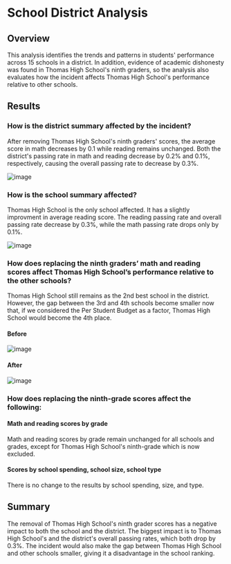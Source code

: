 # School District Analysis

## Overview

This analysis identifies the trends and patterns in students' performance across 15 schools in a district. In addition, evidence of academic dishonesty was found in Thomas High School's ninth graders, so the analysis also evaluates how the incident affects Thomas High School's performance relative to other schools.

## Results

### How is the district summary affected by the incident?
After removing Thomas High School's ninth graders' scores, the average score in math decreases by 0.1 while reading remains unchanged. Both the district's passing rate in math and reading decrease by 0.2% and 0.1%, respectively, causing the overall passing rate to decrease by 0.3%.

![image](https://user-images.githubusercontent.com/32823143/131240043-08020c8c-4276-4e17-9a20-5d0042d0f6d3.png)

### How is the school summary affected?
Thomas High School is the only school affected. It has a slightly improvment in average reading score. The reading passing rate and overall passing rate decrease by 0.3%, while the math passing rate drops only by 0.1%.

![image](https://user-images.githubusercontent.com/32823143/131240312-45557944-a1f9-42da-87ed-38b24652f0b0.png)

### How does replacing the ninth graders’ math and reading scores affect Thomas High School’s performance relative to the other schools?
Thomas High School still remains as the 2nd best school in the district. However, the gap between the 3rd and 4th schools become smaller now that, if we considered the Per Student Budget as a factor, Thomas High School would become the 4th place.
#### Before
![image](https://user-images.githubusercontent.com/32823143/131240540-f7b2367e-a1f3-4f58-9398-447b12874b5d.png)
#### After
![image](https://user-images.githubusercontent.com/32823143/131240545-63cdb991-6177-4d54-8616-653f3d426fe2.png)

### How does replacing the ninth-grade scores affect the following:
#### Math and reading scores by grade
Math and reading scores by grade remain unchanged for all schools and grades, except for Thomas High School's ninth-grade which is now excluded.

#### Scores by school spending, school size, school type
There is no change to the results by school spending, size, and type.

## Summary
The removal of Thomas High School's ninth grader scores has a negative impact to both the school and the district. The biggest impact is to Thomas High School's and the district's overall passing rates, which both drop by 0.3%. The incident would also make the gap between Thomas High School and other schools smaller, giving it a disadvantage in the school ranking.

